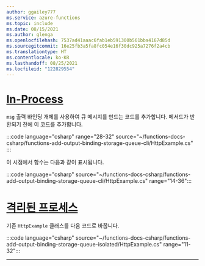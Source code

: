 ```yaml
---
author: ggailey777
ms.service: azure-functions
ms.topic: include
ms.date: 08/15/2021
ms.author: glenga
ms.openlocfilehash: 7537ad41aaac6fab1eb591300b561bba4167d85d
ms.sourcegitcommit: 16e25fb3a5fa8fc054e16f30dc925a7276f2a4cb
ms.translationtype: HT
ms.contentlocale: ko-KR
ms.lasthandoff: 08/25/2021
ms.locfileid: "122829554"
---
```

# <a name="in-process"></a>[In-Process](#tab/in-process)

`msg` 출력 바인딩 개체를 사용하여 큐 메시지를 만드는 코드를 추가합니다. 메서드가 반환되기 전에 이 코드를 추가합니다.

:::code language="csharp" range="28-32" source="~/functions-docs-csharp/functions-add-output-binding-storage-queue-cli/HttpExample.cs" :::

이 시점에서 함수는 다음과 같이 표시됩니다.

:::code language="csharp" source="~/functions-docs-csharp/functions-add-output-binding-storage-queue-cli/HttpExample.cs" range="14-36":::

# <a name="isolated-process"></a>[격리된 프로세스](#tab/isolated-process)

기존 `HttpExample` 클래스를 다음 코드로 바꿉니다.

:::code language="csharp" source="~/functions-docs-csharp/functions-add-output-binding-storage-queue-isolated/HttpExample.cs" range="11-32":::

---